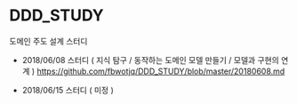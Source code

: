 # DDD_STUDY
도메인 주도 설계 스터디

* 2018/06/08 스터디 ( 지식 탐구 / 동작하는 도메인 모델 만들기 / 모델과 구현의 연계 )
https://github.com/fbwotjq/DDD_STUDY/blob/master/20180608.md

* 2018/06/15 스터디 ( 미정 )
